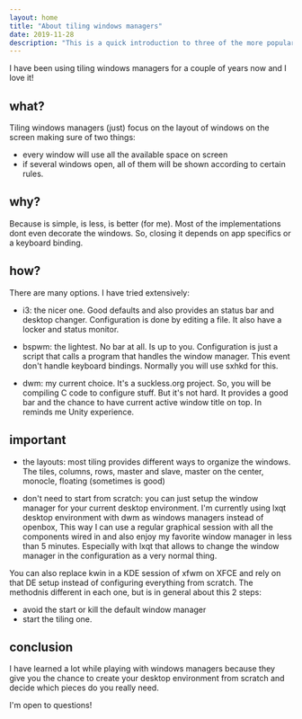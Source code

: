 ```yaml
---
layout: home
title: "About tiling windows managers"
date: 2019-11-28
description: "This is a quick introduction to three of the more popular tiling windows managers: i3, bspwm and my favorite dwm. Just to know my vision about each one of these. I hope this helps you..."
---
```

I have been using tiling windows managers for a couple of years now and I love it!

## what?

Tiling windows managers (just) focus on the layout of windows on the screen making sure of two things:

- every window will use all the available space on screen
- if several windows open, all of them will be shown according to certain rules.

## why?

Because is simple, is less, is better (for me). Most of the implementations dont even decorate the windows. So, closing it depends on app specifics or a keyboard binding. 

## how?

There are many options. I have tried extensively:

- i3: the nicer one. Good defaults and also provides an status bar and desktop changer. Configuration is done by editing a file. It also have a locker and status monitor.

- bspwm: the lightest. No bar at all. Is up to you. Configuration is just a script that calls a program that handles the window manager. This event don't handle keyboard bindings. Normally you will use sxhkd for this.

- dwm: my current choice. It's a suckless.org project. So, you will be compiling C code to configure stuff. But it's not hard. It provides a good bar and the chance to have current active window title on top. In reminds me Unity experience. 

## important

- the layouts: most tiling provides different ways to organize the windows. The tiles, columns, rows, master and slave, master on the center, monocle, floating (sometimes is good)

- don't need to start from scratch: you can just setup the window manager for your current desktop environment. I'm currently using lxqt desktop environment with dwm as windows managers instead of openbox, This way I can use a regular graphical session with all the components wired in and also enjoy my favorite window manager in less than 5 minutes. Especially with lxqt that allows to change the window manager in the configuration as a very normal thing. 

You can also replace kwin in a KDE session of xfwm on XFCE and rely on  that DE setup instead of configuring everything from scratch. The methodnis different in each one, but is in general about this 2 steps:

- avoid the start or kill the default window manager
- start the tiling one.

## conclusion

I have learned a lot while playing with windows managers because they give you the chance to create your desktop environment from scratch and decide which pieces do you really need.

I'm open to questions!
